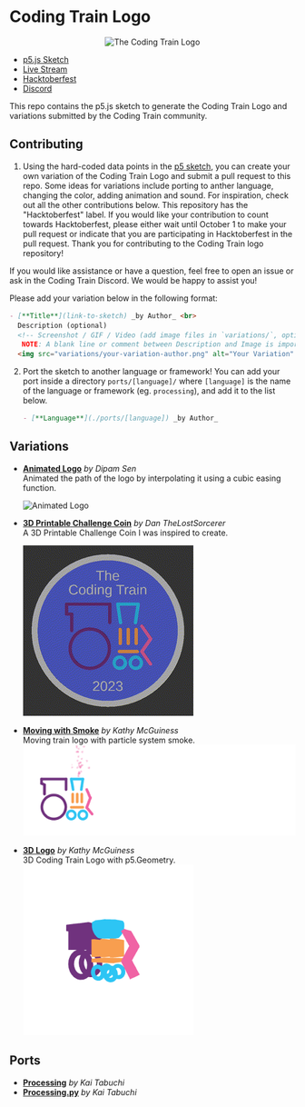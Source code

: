 # Coding Train Logo

<p align="center"><img src="logo.png" alt="The Coding Train Logo" width="300px"></p>

- [p5.js Sketch](https://editor.p5js.org/codingtrain/sketches/p599bQ3sa)
- [Live Stream](https://www.youtube.com/watch?v=d6RXcetnl20&t=4549s)
- [Hacktoberfest](https://hacktoberfest.com/participation/)
- [Discord](https://thecodingtrain.com/discord)

This repo contains the p5.js sketch to generate the Coding Train Logo and variations submitted by the Coding Train community.

## Contributing

1. Using the hard-coded data points in the [p5 sketch](./sketch/), you can create your own variation of the Coding Train Logo and submit a pull request to this repo. Some ideas for variations include porting to anther language, changing the color, adding animation and sound. For inspiration, check out all the other contributions below. This repository has the "Hacktoberfest" label.  If you would like your contribution to count towards Hacktoberfest, please either wait until October 1 to make your pull request or indicate that you are participating in Hacktoberfest in the pull request.  Thank you for contributing to the Coding Train logo repository!

If you would like assistance or have a question, feel free to open an issue or ask in the Coding Train Discord.  We would be happy to assist you!

   Please add your variation below in the following format:

   ```md
   - [**Title**](link-to-sketch) _by Author_ <br>
     Description (optional)
     <!-- Screenshot / GIF / Video (add image files in `variations/`, optional.
      NOTE: A blank line or comment between Description and Image is important for correct formating) -->
     <img src="variations/your-variation-author.png" alt="Your Variation" width="300px">
   ```

2. Port the sketch to another language or framework! You can add your port inside a directory `ports/[language]/` where `[language]` is the name of the language or framework (eg. `processing`), and add it to the list below.

   ```md
   - [**Language**](./ports/[language]) _by Author_
   ```

## Variations

- [**Animated Logo**](https://editor.p5js.org/funplanet/sketches/8zZKqiyV4) _by Dipam Sen_ <br>
  Animated the path of the logo by interpolating it using a cubic easing function.
  
  <img src="variations/animated-logo-dipamsen.gif" alt="Animated Logo" width="300px">


- [**3D Printable Challenge Coin**](https://github.com/dansmindspace/Challenge-Coins/tree/main/The%20Coding%20Train) _by Dan TheLostSorcerer_ <br>
  A 3D Printable Challenge Coin I was inspired to create.
  
  ![The Coding Train - Challenge Coin Rotating GIF](https://github.com/dansmindspace/Challenge-Coins/blob/656f0e0afdb561f0acc0b933e2d47c0a5af0802c/The%20Coding%20Train/CodingTrainChallengeCoin.gif)

- [**Moving with Smoke**](https://editor.p5js.org/kfahn/sketches/6tpczaeuS) _by Kathy McGuiness_<br> 
  Moving train logo with particle system smoke.
  <img src="variations/moving_train.gif" alt="Moving Logo with Smoke" width="600px">

- [**3D Logo**](https://editor.p5js.org/kfahn/sketches/baNkdJdBE) _by Kathy McGuiness_<br> 
  3D Coding Train Logo with p5.Geometry.
  <img src="variations/3d-logo.gif" alt="3D logo" width="300px">
  
## Ports

- [**Processing**](./ports/processing/) _by Kai Tabuchi_
- [**Processing.py**](./ports/processingpy/) _by Kai Tabuchi_
